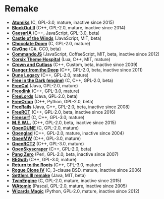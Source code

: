 [comment]: # (autogenerated content, do not edit)
# Remake

- **[Atomiks](atomiks.md)** (C, GPL-3.0, mature, inactive since 2015)
- **[BlockOut II](blockout_ii.md)** (C++, GPL-2.0, mature, inactive since 2014)
- **[CaesarIA](caesaria.md)** (C++, JavaScript, GPL-3.0, beta)
- **[Castle of the Winds](castle_of_the_winds.md)** (JavaScript, MIT, beta)
- **[Chocolate Doom](chocolate_doom.md)** (C, GPL-2.0, mature)
- **[CivOne](civone.md)** (C#, CC0, beta)
- **[CommandoJS](commandojs.md)** (JavaScript, CoffeeScript, MIT, beta, inactive since 2012)
- **[Corsix Theme Hospital](corsix_theme_hospital.md)** (Lua, C++, MIT, mature)
- **[Crown and Cutlass](crown_and_cutlass.md)** (C++, Custom, beta, inactive since 2009)
- **[Danger from the Deep](danger_from_the_deep.md)** (C++, GPL-2.0, beta, inactive since 2011)
- **[Dune Legacy](dune_legacy.md)** (C++, GPL-2.0, mature)
- **[Free in the Dark (engine)](free_in_the_dark_engine.md)** (C, C++, GPL-2.0, beta)
- **[FreeCol](freecol.md)** (Java, GPL-2.0, mature)
- **[Freedink](freedink.md)** (C++, GPL-3.0, mature)
- **[FreeLords](freelords.md)** (Java, GPL-2.0, beta)
- **[FreeOrion](freeorion.md)** (C++, Python, GPL-2.0, beta)
- **[FreeRails](freerails.md)** (Java, C++, GPL-2.0, beta, inactive since 2008)
- **[FreeRCT](freerct.md)** (C++, GPL-2.0, beta, inactive since 2016)
- **[Freeserf](freeserf.md)** (C, C++, GPL-3.0, mature)
- **[M.E.W.L.](mewl.md)** (C++, GPL-2.0, beta, inactive since 2015)
- **[OpenDUNE](opendune.md)** (C, GPL-2.0, mature)
- **[Openglad](openglad.md)** (C++, GPL-2.0, mature, inactive since 2004)
- **[OpenMW](openmw.md)** (C++, GPL-3.0, mature)
- **[OpenRCT2](openrct2.md)** (C++, GPL-3.0, mature)
- **[OpenSkyscraper](openskyscraper.md)** (C++, GPL-2.0, beta)
- **[Pang Zero](pang_zero.md)** (Perl, GPL-2.0, beta, inactive since 2007)
- **[REGoth](regoth.md)** (C++, GPL-3.0, mature)
- **[Return to the Roots](return_to_the_roots.md)** (C++, GPL-3.0, mature)
- **[Rogue Clone IV](rogue_clone_iv.md)** (C, 3-clause BSD, mature, inactive since 2006)
- **[Settlers III remake](settlers_iii_remake.md)** (Java, MIT, beta)
- **[TwinEngine](twinengine.md)** (C, GPL-2.0, mature, inactive since 2015)
- **[WAtomic](watomic.md)** (Pascal, GPL-2.0, mature, inactive since 2005)
- **[Wizards Magic](wizards_magic.md)** (Python, GPL-2.0, mature, inactive since 2012)